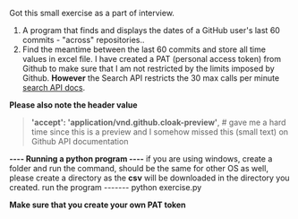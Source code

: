 Got this small exercise as a part of interview.

1) A program that finds and displays the dates of a GitHub user's last 60 commits - "across" repositories..
2) Find the meantime between the last 60 commits and store all time values in excel file.
I have created a PAT (personal access token) from Github to make sure that I am not restricted by the limits imposed by Github. **However** the Search API restricts the 30 max calls per minute 
[search API docs](https://docs.github.com/en/rest/reference/search#search-commits).

**Please also note the header value**
> **'accept': 'application/vnd.github.cloak-preview'**, # gave me a hard time since this is a preview and I somehow missed this (small text) on Github API documentation

**---- Running a python program  ----** 
if you are using windows, create a folder and run the command, should be the same for other OS as well, please create a directory as the **csv** will be downloaded in the directory you created.
run the program  ------- python exercise.py
   
**Make sure that you create your own PAT token**


